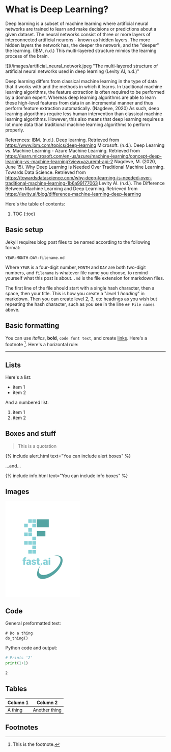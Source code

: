 # What is Deep Learning?

Deep learning is a subset of machine learning where artificial neural networks are trained to learn and make decisions or predictions about a given dataset. The neural networks consist of three or more layers of interconnected artificial neurons - known as hidden layers. The more hidden layers the network has, the deeper the network, and the "deeper" the learning. (IBM, n.d.) This multi-layered structure mimics the learning process of the brain.

![](/images/artificial_neural_network.jpeg "The multi-layered structure of artificial neural networks used in deep learning (Levity AI, n.d.)"

Deep learning differs from classical machine learning in the type of data that it works with and the methods in which it learns. In traditional machine learning algorithms, the feature extraction is often required to be performed by a domain expert. Whereas deep learning algorithms are able to learn these high-level features from data in an incremental manner and thus perform feature extraction automatically. (Nagdeve, 2020)
As such, deep learning algorithms require less human intervention than classical machine learning algorithms. However, this also means that deep learning requires a lot more data than traditional machine learning algorithms to perform properly.

References:
IBM. (n.d.). Deep learning. Retrieved from https://www.ibm.com/topics/deep-learning
Microsoft. (n.d.). Deep Learning vs. Machine Learning - Azure Machine Learning. Retrieved from https://learn.microsoft.com/en-us/azure/machine-learning/concept-deep-learning-vs-machine-learning?view=azureml-api-2
Nagdeve, M. (2020, June 15). Why Deep Learning is Needed Over Traditional Machine Learning. Towards Data Science. Retrieved from https://towardsdatascience.com/why-deep-learning-is-needed-over-traditional-machine-learning-1b6a99177063
Levity AI. (n.d.). The Difference Between Machine Learning and Deep Learning. Retrieved from https://levity.ai/blog/difference-machine-learning-deep-learning

Here's the table of contents:

1. TOC
{:toc}

## Basic setup

Jekyll requires blog post files to be named according to the following format:

`YEAR-MONTH-DAY-filename.md`

Where `YEAR` is a four-digit number, `MONTH` and `DAY` are both two-digit numbers, and `filename` is whatever file name you choose, to remind yourself what this post is about. `.md` is the file extension for markdown files.

The first line of the file should start with a single hash character, then a space, then your title. This is how you create a "*level 1 heading*" in markdown. Then you can create level 2, 3, etc headings as you wish but repeating the hash character, such as you see in the line `## File names` above.

## Basic formatting

You can use *italics*, **bold**, `code font text`, and create [links](https://www.markdownguide.org/cheat-sheet/). Here's a footnote [^1]. Here's a horizontal rule:

---

## Lists

Here's a list:

- item 1
- item 2

And a numbered list:

1. item 1
1. item 2

## Boxes and stuff

> This is a quotation

{% include alert.html text="You can include alert boxes" %}

...and...

{% include info.html text="You can include info boxes" %}

## Images

![](/images/logo.png "fast.ai's logo")

## Code

General preformatted text:

    # Do a thing
    do_thing()

Python code and output:

```python
# Prints '2'
print(1+1)
```

    2

## Tables

| Column 1 | Column 2 |
|-|-|
| A thing | Another thing |

## Footnotes

[^1]: This is the footnote.

